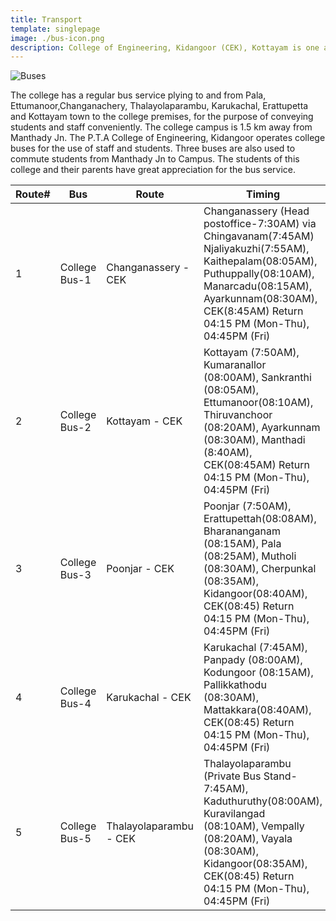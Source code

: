 ```yaml
---
title: Transport
template: singlepage
image: ./bus-icon.png
description: College of Engineering, Kidangoor (CEK), Kottayam is one among the premier institutions in the state. The college is governed by the Co-operative Academy of Professional Education established by the Government of Kerala. The admissions are based on the rank obtained by the students in the State Entrance examinations and functioning of the college is according to the rules and regulations formulated by the Government of Kerala.
---
```


![Buses](bus.jpg)

The college has a regular bus service plying to and from Pala, Ettumanoor,Changanachery, Thalayolaparambu, Karukachal, Erattupetta and Kottayam town to the college premises, for the purpose of conveying students and staff conveniently. The college campus is 1.5 km away from Manthady Jn. The P.T.A College of Engineering, Kidangoor operates college buses for the use of staff and students. Three buses are also used to commute students from Manthady Jn to Campus. The students of this college and their parents have great appreciation for the bus service.

|    Route#    |    Bus    |    Route    |    Timing    |
|--------------|---------------------------------|---------------------------------------|---------------------------------------------------------------------------------------------------------------------------------------------------------------------------------------------------------------------------------------------------------------------------------------|
|    1    |    College Bus-1    |    Changanassery - CEK    |    Changanassery (Head postoffice-7:30AM) via Chingavanam(7:45AM)   Njaliyakuzhi(7:55AM), Kaithepalam(08:05AM), Puthuppally(08:10AM),  Manarcadu(08:15AM),  Ayarkunnam(08:30AM), CEK(8:45AM)   Return 04:15 PM (Mon-Thu), 04:45PM (Fri)    |
|    2    |    College Bus-2    |    Kottayam - CEK    |    Kottayam (7:50AM),   Kumaranallor (08:00AM), Sankranthi (08:05AM), Ettumanoor(08:10AM),   Thiruvanchoor (08:20AM), Ayarkunnam (08:30AM), Manthadi (8:40AM), CEK(08:45AM)   Return 04:15 PM (Mon-Thu), 04:45PM (Fri)    |
|    3    |    College Bus-3    |    Poonjar - CEK    |    Poonjar (7:50AM),   Erattupettah(08:08AM), Bharananganam (08:15AM), Pala (08:25AM), Mutholi (08:30AM), Cherpunkal (08:35AM), Kidangoor(08:40AM),   CEK(08:45)   Return 04:15 PM (Mon-Thu), 04:45PM (Fri)    |
|    4    |    College Bus-4    |    Karukachal - CEK    |    Karukachal (7:45AM),   Panpady (08:00AM), Kodungoor (08:15AM), Pallikkathodu (08:30AM), Mattakkara(08:40AM),   CEK(08:45)   Return 04:15 PM (Mon-Thu), 04:45PM (Fri)    |
|    5    |    College Bus-5    |    Thalayolaparambu - CEK    |    Thalayolaparambu (Private Bus Stand-7:45AM),   Kaduthuruthy(08:00AM), Kuravilangad (08:10AM), Vempally (08:20AM), Vayala (08:30AM), Kidangoor(08:35AM),  CEK(08:45)  Return 04:15 PM (Mon-Thu), 04:45PM (Fri)    |
